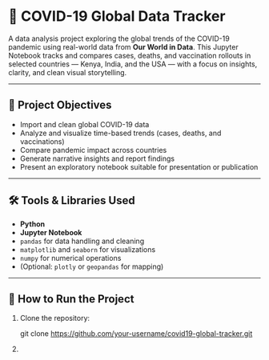 # 🦠 COVID-19 Global Data Tracker

A data analysis project exploring the global trends of the COVID-19 pandemic using real-world data from **Our World in Data**. This Jupyter Notebook tracks and compares cases, deaths, and vaccination rollouts in selected countries — Kenya, India, and the USA — with a focus on insights, clarity, and clean visual storytelling.

---

## 🎯 Project Objectives

- Import and clean global COVID-19 data
- Analyze and visualize time-based trends (cases, deaths, and vaccinations)
- Compare pandemic impact across countries
- Generate narrative insights and report findings
- Present an exploratory notebook suitable for presentation or publication

---

## 🛠️ Tools & Libraries Used

- **Python**
- **Jupyter Notebook**
- `pandas` for data handling and cleaning
- `matplotlib` and `seaborn` for visualizations
- `numpy` for numerical operations
- (Optional: `plotly` or `geopandas` for mapping)

---

## 🚀 How to Run the Project

1. Clone the repository:

   git clone https://github.com/your-username/covid19-global-tracker.git

2.
